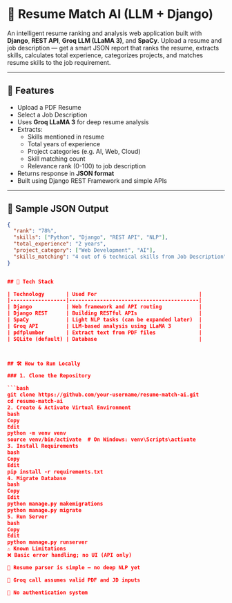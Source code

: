 # 🧠 Resume Match AI (LLM + Django)

An intelligent resume ranking and analysis web application built with **Django**, **REST API**, **Groq LLM (LLaMA 3)**, and **SpaCy**. Upload a resume and job description — get a smart JSON report that ranks the resume, extracts skills, calculates total experience, categorizes projects, and matches resume skills to the job requirement.

---

## 🚀 Features

- Upload a PDF Resume
- Select a Job Description
- Uses **Groq LLaMA 3** for deep resume analysis
- Extracts:
  - Skills mentioned in resume
  - Total years of experience
  - Project categories (e.g. AI, Web, Cloud)
  - Skill matching count
  - Relevance rank (0-100) to job description
- Returns response in **JSON format**
- Built using Django REST Framework and simple APIs

---

## 🧠 Sample JSON Output

```json
{
  "rank": "78%",
  "skills": ["Python", "Django", "REST API", "NLP"],
  "total_experience": "2 years",
  "project_category": ["Web Development", "AI"],
  "skills_matching": "4 out of 6 technical skills from Job Description"
}


## 🧰 Tech Stack

| Technology       | Used For                                 |
|------------------|------------------------------------------|
| Django           | Web framework and API routing            |
| Django REST      | Building RESTful APIs                    |
| SpaCy            | Light NLP tasks (can be expanded later)  |
| Groq API         | LLM-based analysis using LLaMA 3         |
| pdfplumber       | Extract text from PDF files              |
| SQLite (default) | Database                                 |



## 🛠️ How to Run Locally

### 1. Clone the Repository

```bash
git clone https://github.com/your-username/resume-match-ai.git
cd resume-match-ai
2. Create & Activate Virtual Environment
bash
Copy
Edit
python -m venv venv
source venv/bin/activate  # On Windows: venv\Scripts\activate
3. Install Requirements
bash
Copy
Edit
pip install -r requirements.txt
4. Migrate Database
bash
Copy
Edit
python manage.py makemigrations
python manage.py migrate
5. Run Server
bash
Copy
Edit
python manage.py runserver
⚠️ Known Limitations
❌ Basic error handling; no UI (API only)

📄 Resume parser is simple — no deep NLP yet

🤖 Groq call assumes valid PDF and JD inputs

🔐 No authentication system
